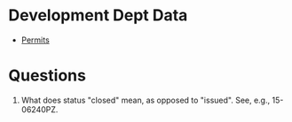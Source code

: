 # Development Dept Data

* [Permits](./permits.md)

# Questions

1. What does status "closed" mean, as opposed to "issued". See, e.g., 15-06240PZ.
